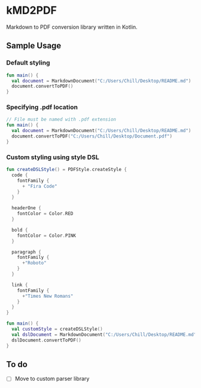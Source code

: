 # kMD2PDF
Markdown to PDF conversion library written in Kotlin.

## Sample Usage
### Default styling
```kotlin
fun main() {
  val document = MarkdownDocument("C:/Users/Chill/Desktop/README.md")
  document.convertToPDF()
}
```

### Specifying .pdf location
```kotlin
// File must be named with .pdf extension
fun main() {
  val document = MarkdownDocument("C:/Users/Chill/Desktop/README.md")
  document.convertToPDF("C:/Users/Chill/Desktop/Document.pdf")
}
```

### Custom styling using style DSL
```kotlin
fun createDSLStyle() = PDFStyle.createStyle {
  code {
    fontFamily {
      + "Fira Code"
    }
  }

  headerOne {
    fontColor = Color.RED
  }

  bold {
    fontColor = Color.PINK
  }

  paragraph {
    fontFamily {
      +"Roboto"
    }
  }

  link {
    fontFamily {
      +"Times New Romans"
    }
  }
}

fun main() {
  val customStyle = createDSLStyle()
  val dslDocument = MarkdownDocument("C:/Users/Chill/Desktop/README.md", customStyle)
  dslDocument.convertToPDF()
}
```

## To do
* [ ] Move to custom parser library 